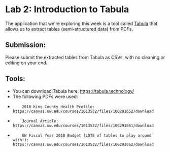 # Lab 2: Introduction to Tabula
The application that we're exploring this week is a tool called [Tabula](https://tabula.technology/) that allows us to extract tables (semi-structured data) from PDFs.


## Submission:
Please submit the extracted tables from Tabula as CSVs, with no cleaning or editing on your end.

## Tools:
- You can download Tabula here: https://tabula.technology/
- The following PDFs were used:
-         2016 King County Health Profile: https://canvas.uw.edu/courses/1613532/files/100291652/download
-         Journal Article: https://canvas.uw.edu/courses/1613532/files/100291661/download
-         UW Fiscal Year 2018 Budget (LOTS of tables to play around with!): https://canvas.uw.edu/courses/1613532/files/100291662/download
